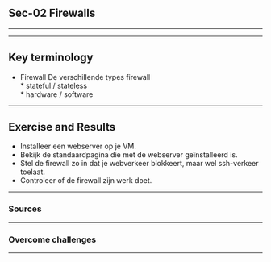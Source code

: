## Sec-02 Firewalls
***





***
## Key terminology

* Firewall
    De verschillende types firewall\
        * stateful / stateless\
        * hardware / software


***
## Exercise and Results


* Installeer een webserver op je VM.
* Bekijk de standaardpagina die met de webserver geïnstalleerd is.
* Stel de firewall zo in dat je webverkeer blokkeert, maar wel ssh-verkeer toelaat.
* Controleer of de firewall zijn werk doet.



***
### Sources



***
### Overcome challenges



***
### 